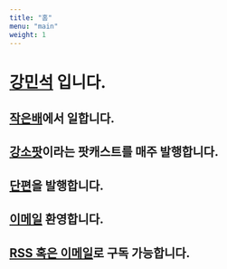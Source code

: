 ```yaml
---
title: "홈"
menu: "main"
weight: 1
---
```


# [강민석](https://kangminsuk.com/ko/about) 입니다.

## [작은배](https://jagunbae.com)에서 일합니다.
## [강소팟](https://podcast.jagunbae.com)이라는 팟캐스트를 매주 발행합니다.
## [단편](https://kangminsuk.com/stories/)을 발행합니다.
## [이메일](https://letterbird.co/kang) 환영합니다.  
## [RSS 혹은 이메일](https://kangminsuk.com/ko/subscribe)로 구독 가능합니다.  
